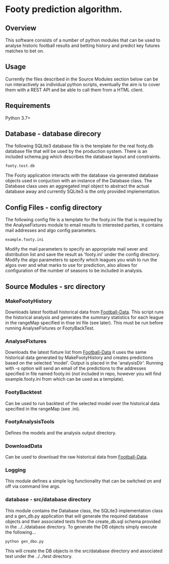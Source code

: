 # Footy prediction algorithm.

## Overview
This software consists of a number of python modules that can be used to analyse historic football results and betting history and predict key futures matches to bet on.

## Usage
Currently the files described in the Source Modules section below can be run interactively as individual python scripts, eventually the aim is to cover them with a REST API and be able to call them from a HTML client.
 
## Requirements
Python 3.7+

## Database - database direcory
The following SQLite3 database file is the template for the real footy.db database file that will be used by the production system. There is an included schema.jpg which describes the database layout and constraints. 

```
footy.test.db
```

The Footy application interacts with the database via generated database objects used in conjuction with an instance of the Database class. The Database class uses an aggregated impl object to abstract the actual database away and currently SQLite3 is the only provided implementation.

## Config Files - config directory
The following config file is a template for the footy.ini file that is required by the AnalyseFixtures module to email results to interested parties, it contains mail addresses and algo config parameters.

```
example.footy.ini
```

Modify the mail parameters to specify an appropriate mail sever and distribution list and save the result as 'footy.ini' under the config directory. Modify the algo parameters to specify which leagues you wish to run the algos over and what marks to use for prediction, also allows for configuration of the number of seasons to be included in analysis.

## Source Modules - src directory
### MakeFootyHistory 
Downloads latest football historical data from [Football-Data](www.football-data.co.uk). This script runs the historical analysis and generates the summary statistics for each league in the rangeMap specified in thse ini file (see later). This must be run before running AnalyseFixtures or FootyBackTest.

### AnalyseFixtures 
Downloads the latest fixture list from [Football-Data](www.football-data.co.uk) it uses the same historical data generated by MakeFootyHistory and creates predictions based on the selected 'model'. Output is placed in the 'analysisDir'. Running with -s option will send an email of the predictions to the addresses specified in file named footy.ini (not included in repo, however you will find example.footy.ini from which can be used as a template).

### FootyBacktest
Can be used to run backtest of the selected model over the historical data specified in the rangeMap (see .ini).

### FootyAnalysisTools 
Defines the models and the analysis output directory.

### DownloadData
Can be used to download the raw historical data from [Football-Data](www.football-data.co.uk).

### Logging 
This module defines a simple log functionality that can be switched on and off via command line args.

### database - src/database directory
This module contains the Database class, the SQLite3 implementation class and a gen_db.py application that will generate the required database objects and their associated tests from the create_db.sql schema provided in the ../../database directory. To generate the DB objects simply execute the following...

```
python gen_dbo.py
```

This will create the DB objects in the src/database directory and associated test under the ../../test directory.

